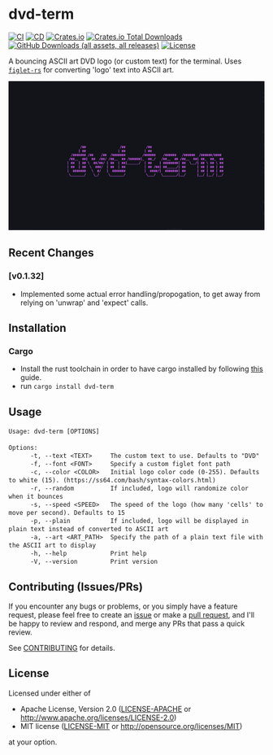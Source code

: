 # dvd-term 

[![CI](https://github.com/alefnull/dvd-term/workflows/CI/badge.svg)](https://github.com/alefnull/dvd-term/actions)
[![CD](https://github.com/alefnull/dvd-term/workflows/CD/badge.svg)](https://github.com/alefnull/dvd-term/actions)
[![Crates.io](https://img.shields.io/crates/v/dvd-term.svg)](https://crates.io/crates/dvd-term)
[![Crates.io Total Downloads](https://img.shields.io/crates/d/dvd-term?label=crates.io%20downloads)](https://crates.io/crates/dvd-term)
[![GitHub Downloads (all assets, all releases)](https://img.shields.io/github/downloads/alefnull/dvd-term/total?label=github%20downloads)](https://github.com/alefnull/dvd-term/releases)
[![License](https://img.shields.io/crates/l/dvd-term)](https://img.shields.io/github/actions/workflow/status/alefnull/dvd-term/cd?label=build)

A bouncing ASCII art DVD logo (or custom text) for the terminal. Uses [`figlet-rs`](https://crates.io/crates/figlet-rs) for converting 'logo' text into ASCII art.

![example gif](dvd-term.gif)

## Recent Changes

### [v0.1.32]

* Implemented some actual error handling/propogation, to get away from relying on 'unwrap' and 'expect' calls.

## Installation

### Cargo

* Install the rust toolchain in order to have cargo installed by following
  [this](https://www.rust-lang.org/tools/install) guide.
* run `cargo install dvd-term`

## Usage

```
Usage: dvd-term [OPTIONS]

Options:
      -t, --text <TEXT>     The custom text to use. Defaults to "DVD"
      -f, --font <FONT>     Specify a custom figlet font path
      -c, --color <COLOR>   Initial logo color code (0-255). Defaults to white (15). (https://ss64.com/bash/syntax-colors.html)
      -r, --random          If included, logo will randomize color when it bounces
      -s, --speed <SPEED>   The speed of the logo (how many 'cells' to move per second). Defaults to 15
      -p, --plain           If included, logo will be displayed in plain text instead of converted to ASCII art
      -a, --art <ART_PATH>  Specify the path of a plain text file with the ASCII art to display
      -h, --help            Print help
      -V, --version         Print version
```

## Contributing (Issues/PRs)

If you encounter any bugs or problems, or you simply have a feature request, please feel free to create an [issue](https://github.com/alefnull/dvd-term/issues) or make a [pull request](https://github.com/alefnull/dvd-term/pulls), and I'll be happy to review and respond, and merge any PRs that pass a quick review.

See [CONTRIBUTING](CONTRIBUTING.md) for details.

## License

Licensed under either of

 * Apache License, Version 2.0
   ([LICENSE-APACHE](LICENSE-APACHE) or http://www.apache.org/licenses/LICENSE-2.0)
 * MIT license
   ([LICENSE-MIT](LICENSE-MIT) or http://opensource.org/licenses/MIT)

at your option.
